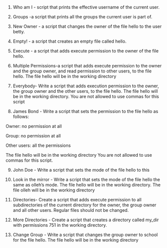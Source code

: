 1. Who am I - script that prints the effective username of the current user.

2. Groups -a script that prints all the groups the current user is part of.

3. New Owner - a script that changes the owner of the file hello to the user betty.

4. Empty! - a script that creates an empty file called hello.

5. Execute - a script that adds execute permission to the owner of the file hello.

6. Multiple Permissions-a script that adds execute permission to the owner and the group owner, and read permission to other users, to the file hello. The file hello will be in the working directory

7. Everybody- Write a script that adds execution permission to the owner, the group owner and the other users, to the file hello. The file hello will be in the working directory. You are not allowed to use commas for this script

8. James Bond - Write a script that sets the permission to the file hello as follows: 

Owner: no permission at all 

Group: no permission at all

Other users: all the permissions

The file hello will be in the working directory You are not allowed to use commas for this script.

9. John Doe - Write a script that sets the mode of the file hello to this

10. Look in the mirror - Write a script that sets the mode of the file hello the same as olleh’s mode. The file hello will be in the working directory. The file olleh will be in the working directory

11. Directories- Create a script that adds execute permission to all subdirectories of the current directory for the owner, the group owner and all other users. Regular files should not be changed.

12. More Directories - Create a script that creates a directory called my_dir with permissions 751 in the working directory.

13. Change Group - Write a script that changes the group owner to school for the file hello. The file hello will be in the working directory
